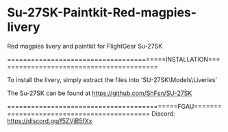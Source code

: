 # Su-27SK-Paintkit-Red-magpies-livery
Red magpies livery and paintkit for FlightGear Su-27SK



========================================INSTALLATION=========================================

To install the livery, simply extract the files into 'SU-27SK\Models\Liveries'

The Su-27SK can be found at https://github.com/ShFsn/SU-27SK

===========================================FGAU===========================================
Discord: https://discord.gg/f5ZVjB5fXx
